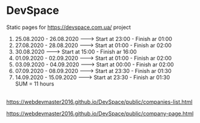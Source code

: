 # DevSpace
Static pages for https://devspace.com.ua/ project

1. 25.08.2020 - 26.08.2020 ---> Start at 23:00 - Finish ar 01:00
2. 27.08.2020 - 28.08.2020 ---> Start at 01:00 - Finish ar 02:00
3. 30.08.2020              ---> Start at 15:00 - Finish ar 16:00<br/>
4. 01.09.2020 - 02.09.2020 ---> Start at 01:00 - Finish ar 02:00<br/>
5. 03.09.2020 - 04.09.2020 ---> Start at 00:00 - Finish ar 02:00<br/>
6. 07.09.2020 - 08.09.2020 ---> Start at 23:30 - Finish ar 01:30<br/>
7. 14.09.2020 - 15.09.2020 ---> Start at 23:30 - Finish ar 01:30<br/>
SUM = 11 hours<br/><br/>

https://webdevmaster2016.github.io/DevSpace/public/companies-list.html

https://webdevmaster2016.github.io/DevSpace/public/company-page.html
